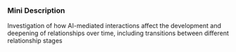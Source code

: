 ### Mini Description

Investigation of how AI-mediated interactions affect the development and deepening of relationships over time, including transitions between different relationship stages
